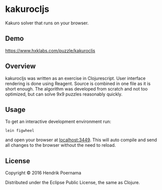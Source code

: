 # kakurocljs

Kakuro solver that runs on your browser.

## Demo

https://www.hxklabs.com/puzzle/kakurocljs

## Overview

kakurocljs was written as an exercise in Clojurescript. User interface rendering
is done using Reagent. Source is combined in one file as it is short enough. The algorithm
was developed from scratch and not too optimized, but can solve 9x9 puzzles
reasonably quickly.

## Usage

To get an interactive development environment run:

    lein figwheel

and open your browser at [localhost:3449](http://localhost:3449/).
This will auto compile and send all changes to the browser without the
need to reload.

## License

Copyright © 2016 Hendrik Poernama

Distributed under the Eclipse Public License, the same as Clojure.
